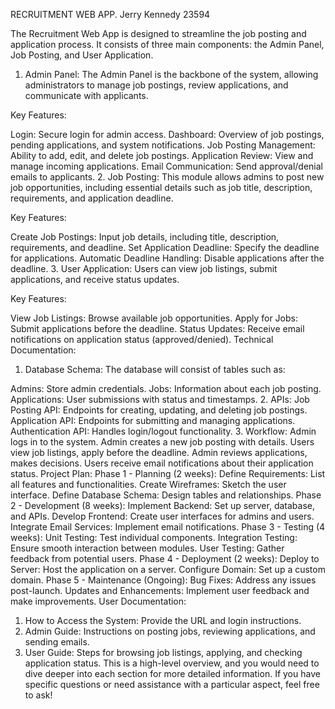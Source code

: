 RECRUITMENT WEB APP.
Jerry Kennedy
23594

The Recruitment Web App is designed to streamline the job posting and application process. It consists of three main components: the Admin Panel, Job Posting, and User Application.

1. Admin Panel:
The Admin Panel is the backbone of the system, allowing administrators to manage job postings, review applications, and communicate with applicants.

Key Features:

Login: Secure login for admin access.
Dashboard: Overview of job postings, pending applications, and system notifications.
Job Posting Management: Ability to add, edit, and delete job postings.
Application Review: View and manage incoming applications.
Email Communication: Send approval/denial emails to applicants.
2. Job Posting:
This module allows admins to post new job opportunities, including essential details such as job title, description, requirements, and application deadline.

Key Features:

Create Job Postings: Input job details, including title, description, requirements, and deadline.
Set Application Deadline: Specify the deadline for applications.
Automatic Deadline Handling: Disable applications after the deadline.
3. User Application:
Users can view job listings, submit applications, and receive status updates.

Key Features:

View Job Listings: Browse available job opportunities.
Apply for Jobs: Submit applications before the deadline.
Status Updates: Receive email notifications on application status (approved/denied).
Technical Documentation:
1. Database Schema:
The database will consist of tables such as:

Admins: Store admin credentials.
Jobs: Information about each job posting.
Applications: User submissions with status and timestamps.
2. APIs:
Job Posting API: Endpoints for creating, updating, and deleting job postings.
Application API: Endpoints for submitting and managing applications.
Authentication API: Handles login/logout functionality.
3. Workflow:
Admin logs in to the system.
Admin creates a new job posting with details.
Users view job listings, apply before the deadline.
Admin reviews applications, makes decisions.
Users receive email notifications about their application status.
Project Plan:
Phase 1 - Planning (2 weeks):
Define Requirements: List all features and functionalities.
Create Wireframes: Sketch the user interface.
Define Database Schema: Design tables and relationships.
Phase 2 - Development (8 weeks):
Implement Backend: Set up server, database, and APIs.
Develop Frontend: Create user interfaces for admins and users.
Integrate Email Services: Implement email notifications.
Phase 3 - Testing (4 weeks):
Unit Testing: Test individual components.
Integration Testing: Ensure smooth interaction between modules.
User Testing: Gather feedback from potential users.
Phase 4 - Deployment (2 weeks):
Deploy to Server: Host the application on a server.
Configure Domain: Set up a custom domain.
Phase 5 - Maintenance (Ongoing):
Bug Fixes: Address any issues post-launch.
Updates and Enhancements: Implement user feedback and make improvements.
User Documentation:
1. How to Access the System:
Provide the URL and login instructions.
2. Admin Guide:
Instructions on posting jobs, reviewing applications, and sending emails.
3. User Guide:
Steps for browsing job listings, applying, and checking application status.
This is a high-level overview, and you would need to dive deeper into each section for more detailed information. If you have specific questions or need assistance with a particular aspect, feel free to ask!
